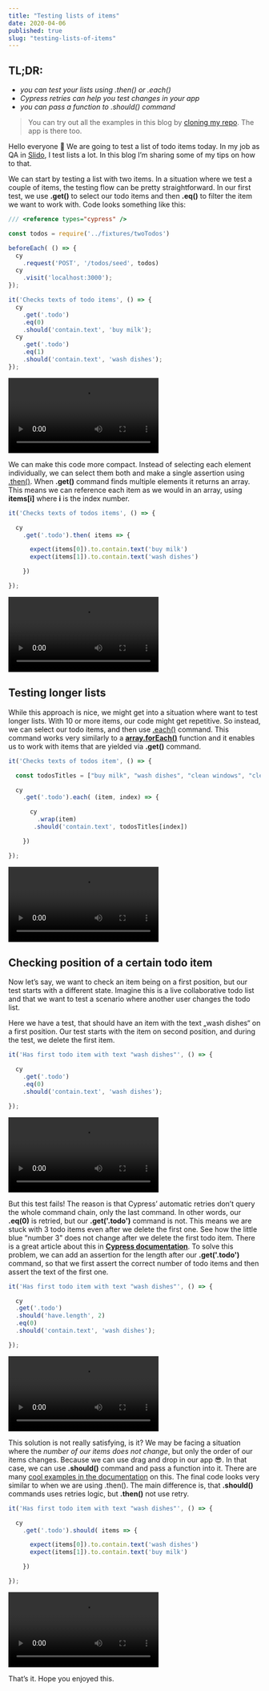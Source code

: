 ```yaml
---
title: "Testing lists of items"
date: 2020-04-06
published: true
slug: "testing-lists-of-items"
---
```


## TL;DR:

- *you can test your lists using .then() or .each()*
- *Cypress retries can help you test changes in your app*
- *you can pass a function to .should() command*


> You can try out all the examples in this blog by [cloning my repo](https://github.com/filiphric/testing-lists). The app is there too.

Hello everyone 👋 We are going to test a list of todo items today. In my job as QA in [Slido](https://www.sli.do/), I test lists a lot. In this blog I’m sharing some of my tips on how to that.

We can start by testing a list with two items. In a situation where we test a couple of items, the testing flow can be pretty straightforward. In our first test, we use **.get()** to select our todo items and then **.eq()** to filter the item we want to work with. Code looks something like this:
``` js
/// <reference types="cypress" />

const todos = require('../fixtures/twoTodos')

beforeEach( () => {
  cy
    .request('POST', '/todos/seed', todos)
  cy
    .visit('localhost:3000');
});

it('Checks texts of todo items', () => {
  cy
    .get('.todo')
    .eq(0)
    .should('contain.text', 'buy milk');
  cy
    .get('.todo')
    .eq(1)
    .should('contain.text', 'wash dishes');
});

```

<video alt="Selecting each item individually" src="selecting_each_item_individually.mp4"></video>

We can make this code more compact. Instead of selecting each element individually, we can select them both and make a single assertion using [.then()](https://docs.cypress.io/api/commands/then.html). When **.get()** command finds multiple elements it returns an array. This means we can reference each item as we would in an array, using **items[i]** where **i** is the index number.

```js
it('Checks texts of todos items', () => {

  cy
    .get('.todo').then( items => {

      expect(items[0]).to.contain.text('buy milk')
      expect(items[1]).to.contain.text('wash dishes')

    })

});
```

<video alt="Selecting both items and making a single assertion" src="selecting_both_items_and_making_a_single_assertion.mp4"></video>

## Testing longer lists

While this approach is nice, we might get into a situation where want to test longer lists. With 10 or more items, our code might get repetitive. So instead, we can select our todo items, and then use [.each()](https://docs.cypress.io/api/commands/each.html#Syntax) command. This command works very similarly to a **[array.forEach()](https://developer.mozilla.org/en-US/docs/Web/JavaScript/Reference/Global_Objects/Array/forEach)** function and it enables us to work with items that are yielded via **.get()** command.

```js
it('Checks texts of todos item', () => {

  const todosTitles = ["buy milk", "wash dishes", "clean windows", "clean up bedroom", "wash clothes"]

  cy
    .get('.todo').each( (item, index) => {

      cy
        .wrap(item)
       .should('contain.text', todosTitles[index])

    })

});

```

<video alt="Testing a longer todo list using .each() command" src="testing_a_longer_todo_list_using_each_command.mp4"></video>

## Checking position of a certain todo item

Now let’s say, we want to check an item being on a first position, but our test starts with a different state. Imagine this is a live collaborative todo list and that we want to test a scenario where another user changes the todo list.

Here we have a test, that should have an item with the text „wash dishes“ on a first position. Our test starts with the item on second position, and during the test, we delete the first item.

```js
it('Has first todo item with text "wash dishes"', () => {

  cy
    .get('.todo')
    .eq(0)
    .should('contain.text', 'wash dishes');

});
```

<video alt="Failed test" src="failed_test.mp4"></video>

But this test fails! The reason is that Cypress’ automatic retries don’t query the whole command chain, only the last command. In other words, our **.eq(0)** is retried, but our **.get('.todo')** command is not. This means we are stuck with 3 todo items even after we delete the first one. See how the little blue “number 3" does not change after we delete the first todo item. There is a great article about this in **[Cypress documentation](https://docs.cypress.io/guides/core-concepts/retry-ability.html#Only-the-last-command-is-retried)**. To solve this problem, we can add an assertion for the length after our **.get('.todo')** command, so that we first assert the correct number of todo items and then assert the text of the first one.

```js
it('Has first todo item with text "wash dishes"', () => {

  cy
  .get('.todo')
  .should('have.length', 2)
  .eq(0)
  .should('contain.text', 'wash dishes');

});
```

<video alt="Our test moves to next command only after assertion passes" src="our_test_moves_to_next_command_only_after_assertion_passes.mp4"></video>

This solution is not really satisfying, is it? We may be facing a situation where the *number of our items does not change*, but only the order of our items changes. Because we can use drag and drop in our app 😎. In that case, we can use **.should()** command and pass a function into it. There are many [cool examples in the documentation](https://docs.cypress.io/api/commands/should.html#Function) on this. The final code looks very similar to when we are using .then(). The main difference is, that **.should()** commands uses retries logic, but **.then()** not use retry.

```js
it('Has first todo item with text "wash dishes"', () => {

  cy
    .get('.todo').should( items => {

      expect(items[0]).to.contain.text('wash dishes')
      expect(items[1]).to.contain.text('buy milk')

    })

});
```

<video alt="Passing test" src="passing_test.mp4"></video>

That’s it. Hope you enjoyed this.
